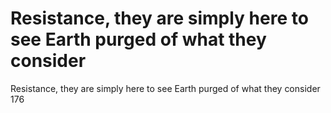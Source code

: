 # Resistance, they are simply here to see Earth purged of what they consider

Resistance, they are simply here to see Earth purged of what they consider
176